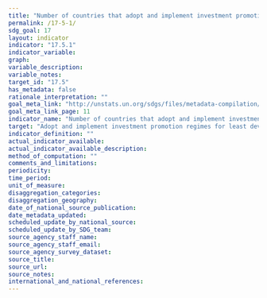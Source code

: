```yaml
---
title: "Number of countries that adopt and implement investment promotion regimes for least developed countries"
permalink: /17-5-1/
sdg_goal: 17
layout: indicator
indicator: "17.5.1"
indicator_variable: 
graph: 
variable_description: 
variable_notes: 
target_id: "17.5"
has_metadata: false
rationale_interpretation: ""
goal_meta_link: "http://unstats.un.org/sdgs/files/metadata-compilation/Metadata-Goal-17.pdf"
goal_meta_link_page: 11
indicator_name: "Number of countries that adopt and implement investment promotion regimes for least developed countries"
target: "Adopt and implement investment promotion regimes for least developed countries."
indicator_definition: ""
actual_indicator_available: 
actual_indicator_available_description: 
method_of_computation: ""
comments_and_limitations: 
periodicity: 
time_period: 
unit_of_measure: 
disaggregation_categories: 
disaggregation_geography: 
date_of_national_source_publication: 
date_metadata_updated: 
scheduled_update_by_national_source: 
scheduled_update_by_SDG_team: 
source_agency_staff_name: 
source_agency_staff_email: 
source_agency_survey_dataset: 
source_title: 
source_url: 
source_notes: 
international_and_national_references: 
---
```


